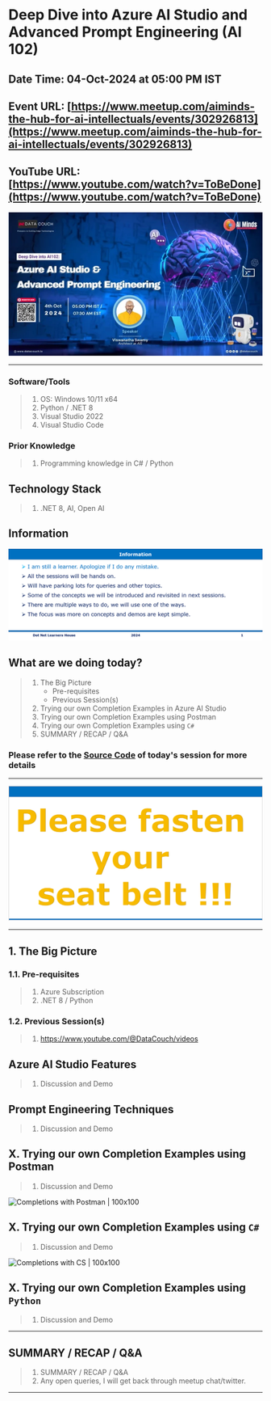 # Deep Dive into Azure AI Studio and Advanced Prompt Engineering (AI 102)

## Date Time: 04-Oct-2024 at 05:00 PM IST

## Event URL: [https://www.meetup.com/aiminds-the-hub-for-ai-intellectuals/events/302926813](https://www.meetup.com/aiminds-the-hub-for-ai-intellectuals/events/302926813)

## YouTube URL: [https://www.youtube.com/watch?v=ToBeDone](https://www.youtube.com/watch?v=ToBeDone)

![Viswanatha Swamy P K |150x150](./Documentation/Images/ViswanathaSwamyPK.PNG)

---

### Software/Tools

> 1. OS: Windows 10/11 x64
> 1. Python / .NET 8
> 1. Visual Studio 2022
> 1. Visual Studio Code

### Prior Knowledge

> 1. Programming knowledge in C# / Python

## Technology Stack

> 1. .NET 8, AI, Open AI

## Information

![Information | 100x100](../Documentation/Images/Information.PNG)

## What are we doing today?

> 1. The Big Picture
>    - Pre-requisites
>    - Previous Session(s)
> 1. Trying our own Completion Examples in Azure AI Studio
> 1. Trying our own Completion Examples using Postman
> 1. Trying our own Completion Examples using `C#`
> 1. SUMMARY / RECAP / Q&A

### Please refer to the [**Source Code**](https://github.com/vishipayyallore/aiml-2024/tree/main/ai102demos) of today's session for more details

---

![Information | 100x100](../Documentation/Images/SeatBelt.PNG)

---

## 1. The Big Picture

### 1.1. Pre-requisites

> 1. Azure Subscription
> 1. .NET 8 / Python

### 1.2. Previous Session(s)

> 1. <https://www.youtube.com/@DataCouch/videos>

## Azure AI Studio Features

> 1. Discussion and Demo

## Prompt Engineering Techniques

> 1. Discussion and Demo

## X. Trying our own Completion Examples using Postman

> 1. Discussion and Demo

![Completions with Postman | 100x100](./Documentation/Images/AOAI_Completions_Postman.PNG)

## X. Trying our own Completion Examples using `C#`

> 1. Discussion and Demo

![Completions with CS | 100x100](./Documentation/Images/AOAI_Completions_CS.PNG)

## X. Trying our own Completion Examples using `Python`

> 1. Discussion and Demo

---

## SUMMARY / RECAP / Q&A

> 1. SUMMARY / RECAP / Q&A
> 2. Any open queries, I will get back through meetup chat/twitter.

---
